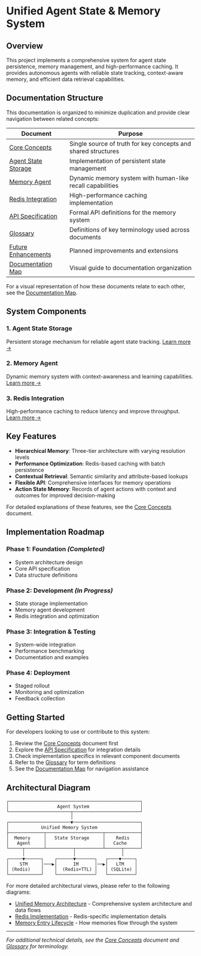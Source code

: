 # **Unified Agent State & Memory System**

## **Overview**
This project implements a comprehensive system for agent state persistence, memory management, and high-performance caching. It provides autonomous agents with reliable state tracking, context-aware memory, and efficient data retrieval capabilities.

## **Documentation Structure**
This documentation is organized to minimize duplication and provide clear navigation between related concepts:

| Document | Purpose |
|----------|---------|
| [Core Concepts](core_concepts.md) | Single source of truth for key concepts and shared structures |
| [Agent State Storage](agent_state_storage.md) | Implementation of persistent state management |
| [Memory Agent](memory_agent.md) | Dynamic memory system with human-like recall capabilities |
| [Redis Integration](redis_integration.md) | High-performance caching implementation |
| [API Specification](agent_state_memory_api.md) | Formal API definitions for the memory system |
| [Glossary](glossary.md) | Definitions of key terminology used across documents |
| [Future Enhancements](future_enhancements.md) | Planned improvements and extensions |
| [Documentation Map](diagrams/documentation_map.md) | Visual guide to documentation organization |

For a visual representation of how these documents relate to each other, see the [Documentation Map](diagrams/documentation_map.md).

## **System Components**

### **1. Agent State Storage**
Persistent storage mechanism for reliable agent state tracking.
[Learn more →](agent_state_storage.md)

### **2. Memory Agent**
Dynamic memory system with context-awareness and learning capabilities.
[Learn more →](memory_agent.md)

### **3. Redis Integration**
High-performance caching to reduce latency and improve throughput.
[Learn more →](redis_integration.md)

## **Key Features**

- **Hierarchical Memory**: Three-tier architecture with varying resolution levels
- **Performance Optimization**: Redis-based caching with batch persistence
- **Contextual Retrieval**: Semantic similarity and attribute-based lookups
- **Flexible API**: Comprehensive interfaces for memory operations
- **Action State Memory**: Records of agent actions with context and outcomes for improved decision-making

For detailed explanations of these features, see the [Core Concepts](core_concepts.md) document.

## **Implementation Roadmap**

### **Phase 1: Foundation** *(Completed)*
- System architecture design
- Core API specification
- Data structure definitions

### **Phase 2: Development** *(In Progress)*
- State storage implementation
- Memory agent development
- Redis integration and optimization

### **Phase 3: Integration & Testing**
- System-wide integration
- Performance benchmarking
- Documentation and examples

### **Phase 4: Deployment**
- Staged rollout
- Monitoring and optimization
- Feedback collection

## **Getting Started**

For developers looking to use or contribute to this system:

1. Review the [Core Concepts](core_concepts.md) document first
2. Explore the [API Specification](agent_state_memory_api.md) for integration details
3. Check implementation specifics in relevant component documents
4. Refer to the [Glossary](glossary.md) for term definitions
5. See the [Documentation Map](diagrams/documentation_map.md) for navigation assistance

## **Architectural Diagram**

```
┌─────────────────────────────────────────────────┐
│                  Agent System                   │
└───────────────────────┬─────────────────────────┘
                        │
┌───────────────────────▼─────────────────────────┐
│            Unified Memory System                │
├─────────────┬─────────────────────┬─────────────┤
│  Memory     │   State Storage     │    Redis    │
│   Agent     │                     │   Cache     │
└─────┬───────┴──────────┬──────────┴──────┬──────┘
      │                  │                 │
┌─────▼──────┐    ┌──────▼───────┐   ┌────▼─────┐
│    STM     │───▶│      IM      │──▶│   LTM    │
│ (Redis)    │    │  (Redis+TTL) │   │ (SQLite) │
└────────────┘    └──────────────┘   └──────────┘
```

For more detailed architectural views, please refer to the following diagrams:
- [Unified Memory Architecture](diagrams/unified_memory_architecture.md) - Comprehensive system architecture and data flows
- [Redis Implementation](diagrams/redis_implementation.md) - Redis-specific implementation details
- [Memory Entry Lifecycle](diagrams/memory_entry_lifecycle.md) - How memories flow through the system

---

*For additional technical details, see the [Core Concepts](core_concepts.md) document and [Glossary](glossary.md) for terminology.*
